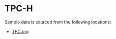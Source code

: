 # TPC-H

Sample data is sourced from the following locations:
- [TPC.org](https://www.tpc.org/tpch/)
